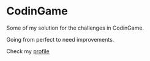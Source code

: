 # CodinGame

Some of my solution for the challenges in CodinGame. 

Going from perfect to need improvements.

Check my [profile](https://www.codingame.com/profile/e72b53a2fc9c785ca04a2f62db541fdc6509624)